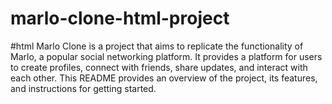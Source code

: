 # marlo-clone-html-project
#html
Marlo Clone is a project that aims to replicate the functionality of Marlo, a popular social networking platform. It provides a platform for users to create profiles, connect with friends, share updates, and interact with each other. This README provides an overview of the project, its features, and instructions for getting started.
